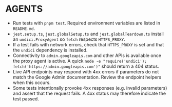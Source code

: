 # AGENTS

- Run tests with `pnpm test`. Required environment variables are listed in `README.md`.
- `jest.setup.ts`, `jest.globalSetup.ts` and `jest.globalTeardown.ts` install an `undici.ProxyAgent` so `fetch` respects `HTTPS_PROXY`.
- If a test fails with network errors, check that `HTTPS_PROXY` is set and that the `undici` dependency is installed.
- Connectivity to `admin.googleapis.com` and other APIs is available once the proxy agent is active. A quick `node -e "require('undici'); fetch('https://admin.googleapis.com')"` should return a 404 status.
- Live API endpoints may respond with 4xx errors if parameters do not match the Google Admin documentation. Review the endpoint helpers when this occurs.
- Some tests intentionally provoke 4xx responses (e.g. invalid parameters) and assert that the request fails. A 4xx status may therefore indicate the test passed.
